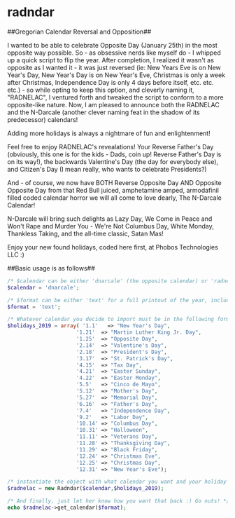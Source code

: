 # radndar
##Gregorian Calendar Reversal and Opposition##

I wanted to be able to celebrate Opposite Day (January 25th) in the most opposite way possible. So - as obsessive nerds like myself do - I whipped up a quick script to flip the year. After completion, I realized it wasn't as opposite as I wanted it - it was just reversed (ie: New Years Eve is on New Year's Day, New Year's Day is on New Year's Eve, Christmas is only a week after Christmas, Independence Day is only 4 days before itself, etc. etc. etc.) - so while opting to keep this option, and cleverly naming it, "RADNELAC", I ventured forth and tweaked the script to conform to a more opposite-like nature. Now, I am pleased to announce both the RADNELAC and the N-Darcale (another clever naming feat in the shadow of its predecessor) calendars!


Adding more holidays is always a nightmare of fun and enlightenment!


Feel free to enjoy RADNELAC's revealations! Your Reverse Father's Day (obviously, this one is for the kids - Dads, coin up! Reverse Father's Day is on its way!), the backwards Valentine's Day (the day for everybody else), and Citizen's Day (I mean really, who wants to celebrate Presidents?)


And - of course, we now have BOTH Reverse Opposite Day AND Opposite Opposite Day from that Red Bull juiced, amphetamine amped, armodafinil filled coded calendar horror we will all come to love dearly, The N-Darcale Calendar!


N-Darcale will bring such delights as Lazy Day, We Come in Peace and Won't Rape and Murder You - We're Not Columbus Day, White Monday, Thankless Taking, and the all-time classic, Satan Mas!


Enjoy your new found holidays, coded here first, at Phobos Technologies LLC :)


##Basic usage is as follows##

  ```php
  /* $calendar can be either 'dnarcale' (the opposite calendar) or 'radnelac' (the reversed calendar) */
  $calendar = 'dnarcale';
  
  /* $format can be either 'text' for a full printout of the year, including an html highlight of today (guess I probably should have made that 'html' ... huh - whatever. OR, it can be 'ical' for an importable iCal file. */
  $format = 'text';
  
  /* Whatever calendar you decide to import must be in the following format where the array key is  'month.day' with no leading zeros for either. */
  $holidays_2019 = array( '1.1'   => "New Year's Day",
                        '1.21'  => "Martin Luther King Jr. Day",
                        '1.25'  => "Opposite Day",
                        '2.14'  => "Valentine's Day",
                        '2.18'  => "President's Day",
                        '3.17'  => "St. Patrick's Day",
                        '4.15'  => "Tax Day",
                        '4.21'  => "Easter Sunday",
                        '4.22'  => "Easter Monday",
                        '5.5'   => "Cinco de Mayo",
                        '5.12'  => "Mother's Day",
                        '5.27'  => "Memorial Day",
                        '6.16'  => "Father's Day",
                        '7.4'   => "Independence Day",
                        '9.2'   => "Labor Day",
                        '10.14' => "Columbus Day",
                        '10.31' => "Halloween",
                        '11.11' => "Veterans Day",
                        '11.28' => "Thanksgiving Day",
                        '11.29' => "Black Friday",
                        '12.24' => "Christmas Eve",
                        '12.25' => "Christmas Day",
                        '12.31' => "New Year's Eve");

/* instantiate the object with what calendar you want and your holiday array */
$radnelac = new Radndar($calendar,$holidays_2019);

/* And finally, just let her know how you want that back :) Go nuts! */
echo $radnelac->get_calendar($format);
```
